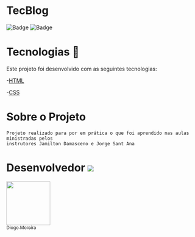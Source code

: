 # TecBlog
![Badge](https://img.shields.io/static/v1?label=HTML&message=71.8%&color=blue&style=flat&logo=)
![Badge](https://img.shields.io/static/v1?label=CSS&message=28.2%&color=orange&style=flat&logo=)


 #  Tecnologias :rocket:  


Este projeto foi desenvolvido com as seguintes tecnologias:

-[HTML](https://www.devmedia.com.br/html-basico-codigos-html/16596)

-[CSS](https://www.devmedia.com.br/guia/css/38149)



# Sobre o Projeto

    Projeto realizado para por em prática o que foi aprendido nas aulas ministradas pelos 
    instrutores Jamilton Damasceno e Jorge Sant Ana

# Desenvolvedor ![](https://github.githubassets.com/images/icons/emoji/octocat.png) 


[<img src="https://avatars3.githubusercontent.com/u/60005436?s=400&v=4" width=115 > <br> <sub> Diogo Moreira </sub>](https://github.com/DiogoMoreira01)
